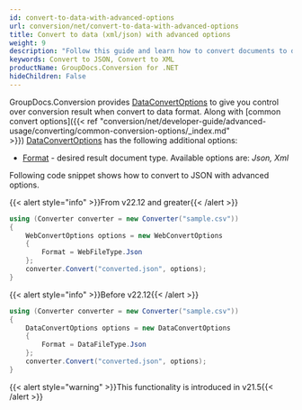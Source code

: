 ```yaml
---
id: convert-to-data-with-advanced-options
url: conversion/net/convert-to-data-with-advanced-options
title: Convert to data (xml/json) with advanced options
weight: 9
description: "Follow this guide and learn how to convert documents to data (xml/json) using GroupDocs.Conversion for .NET."
keywords: Convert to JSON, Convert to XML
productName: GroupDocs.Conversion for .NET
hideChildren: False
---
```

GroupDocs.Conversion provides [DataConvertOptions](https://reference.groupdocs.com/conversion/net/groupdocs.conversion.options.convert/dataconvertoptions) to give you control over conversion result when convert to data format. Along with [common convert options]({{< ref "conversion/net/developer-guide/advanced-usage/converting/common-conversion-options/_index.md" >}}) [DataConvertOptions](https://reference.groupdocs.com/conversion/net/groupdocs.conversion.options.convert/dataconvertoptions) has the following additional options:

*   [Format](https://reference.groupdocs.com/conversion/net/groupdocs.conversion.options.convert/convertoptions-1/format/) - desired result document type. Available options are: *Json, Xml*

Following code snippet shows how to convert to JSON with advanced options.


{{< alert style="info" >}}From v22.12 and greater{{< /alert >}}
```csharp
using (Converter converter = new Converter("sample.csv"))
{
    WebConvertOptions options = new WebConvertOptions
    {
        Format = WebFileType.Json
    };
    converter.Convert("converted.json", options);
}
```


{{< alert style="info" >}}Before v22.12{{< /alert >}}
```csharp
using (Converter converter = new Converter("sample.csv"))
{
    DataConvertOptions options = new DataConvertOptions
    {
        Format = DataFileType.Json
    };
    converter.Convert("converted.json", options);
}
```

{{< alert style="warning" >}}This functionality is introduced in v21.5{{< /alert >}}
